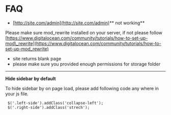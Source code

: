 # FAQ

* [http://site.com/admin](http://site.com/admin)** not working**

Please make sure mod\_rewrite installed on your server, if not please follow [https://www.digitalocean.com/community/tutorials/how-to-set-up-mod\_rewrite](https://www.digitalocean.com/community/tutorials/how-to-set-up-mod_rewrite)

* site returns blank page
* please make sure you provided enough permissions for storage folder



---

**Hide sidebar by default**

To hide sidebar by on page load, please add following code any where in your js file.

```
 $('.left-side').addClass('collapse-left');
 $('.right-side').addClass('strech');
 
 ```





